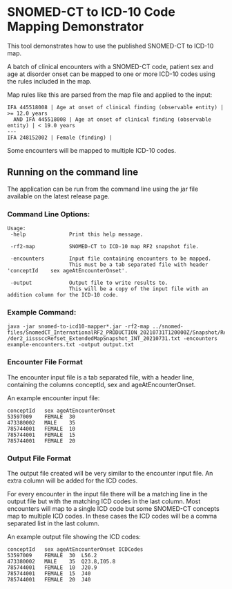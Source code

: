 # SNOMED-CT to ICD-10 Code Mapping Demonstrator
This tool demonstrates how to use the published SNOMED-CT to ICD-10 map.

A batch of clinical encounters with a SNOMED-CT code, patient sex and age at disorder onset can be mapped to one or more ICD-10 codes using the rules included in the map.

Map rules like this are parsed from the map file and applied to the input:
```
IFA 445518008 | Age at onset of clinical finding (observable entity) | >= 12.0 years 
  AND IFA 445518008 | Age at onset of clinical finding (observable entity) | < 19.0 years
---
IFA 248152002 | Female (finding) |
```

Some encounters will be mapped to multiple ICD-10 codes.

## Running on the command line
The application can be run from the command line using the jar file available on the latest release page.

### Command Line Options:
```
Usage:
 -help              Print this help message.

 -rf2-map           SNOMED-CT to ICD-10 map RF2 snapshot file.

 -encounters        Input file containing encounters to be mapped.
                    This must be a tab separated file with header 'conceptId	sex	ageAtEncounterOnset'.

 -output            Output file to write results to.
                    This will be a copy of the input file with an addition column for the ICD-10 code.
```
### Example Command:
```
java -jar snomed-to-icd10-mapper*.jar -rf2-map ../snomed-files/SnomedCT_InternationalRF2_PRODUCTION_20210731T120000Z/Snapshot/Refset/Map
/der2_iisssccRefset_ExtendedMapSnapshot_INT_20210731.txt -encounters example-encounters.txt -output output.txt
```
### Encounter File Format
The encounter input file is a tab separated file, with a header line, containing the columns conceptId, sex and ageAtEncounterOnset.

An example encounter input file:
```
conceptId	sex	ageAtEncounterOnset
53597009	FEMALE	30
473380002	MALE	35
785744001	FEMALE	10
785744001	FEMALE	15
785744001	FEMALE	20
```

### Output File Format
The output file created will be very similar to the encounter input file. An extra column will be added for the ICD codes.

For every encounter in the input file there will be a matching line in the output file but with the matching ICD codes in the last column.
Most encounters will map to a single ICD code but some SNOMED-CT concepts map to multiple ICD codes. In these cases the ICD codes will be a comma separated list in the last 
column.

An example output file showing the ICD codes:
```
conceptId	sex	ageAtEncounterOnset	ICDCodes
53597009	FEMALE	30	L56.2
473380002	MALE	35	Q23.8,I05.8
785744001	FEMALE	10	J20.9
785744001	FEMALE	15	J40
785744001	FEMALE	20	J40
```
